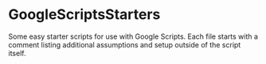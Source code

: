 # GoogleScriptsStarters
Some easy starter scripts for use with Google Scripts. Each file starts with a comment listing additional assumptions and setup outside of the script itself. 

